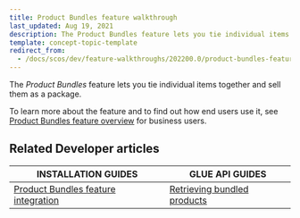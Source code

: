 ```yaml
---
title: Product Bundles feature walkthrough
last_updated: Aug 19, 2021
description: The Product Bundles feature lets you tie individual items together and sell them as a package.
template: concept-topic-template
redirect_from:
  - /docs/scos/dev/feature-walkthroughs/202200.0/product-bundles-feature-walkthrough.html
---
```


The _Product Bundles_ feature lets you tie individual items together and sell them as a package.


To learn more about the feature and to find out how end users use it, see [Product Bundles feature overview](/docs/scos/user/features/{{page.version}}/product-bundles-feature-overview.html) for business users.

## Related Developer articles

|INSTALLATION GUIDES | GLUE API GUIDES  |
|---------|---------|
|[Product Bundles feature integration](/docs/scos/dev/feature-integration-guides/{{page.version}}/product-bundles-feature-integration.html) | [Retrieving bundled products](/docs/scos/dev/glue-api-guides/{{page.version}}/managing-products/retrieving-bundled-products.html) |

